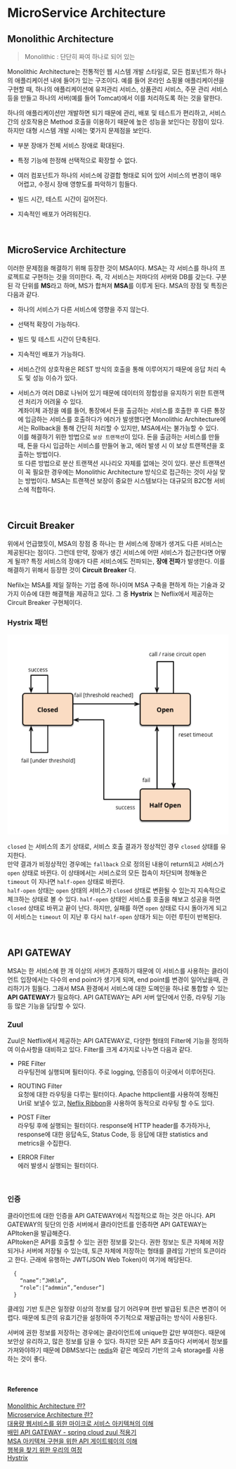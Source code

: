 # MicroService Architecture

## Monolithic Architecture
> Monolithic : 단단히 짜여 하나로 되어 있는

Monolithic Architecture는 전통적인 웹 시스템 개발 스타일로, 모든 컴포넌트가 하나의 애플리케이션 내에 들어가 있는 구조이다. 예를 들어 온라인 쇼핑몰 애플리케이션을 구현할 때, 하나의 애플리케이션에 유저관리 서비스, 상품관리 서비스, 주문 관리 서비스 등을 만들고 하나의 서버(예를 들어 Tomcat)에서 이를 처리하도록 하는 것을 말한다.   
  
하나의 애플리케이션만 개발하면 되기 때문에 관리, 배포 및 테스트가 편리하고,
서비스간의 상호작용은 Method 호출을 이용하기 때문에 높은 성능을 보인다는 장점이 있다. 하지만 대형 시스템 개발 시에는 몇가지 문제점을 보인다. 

* 부분 장애가 전체 서비스 장애로 확대된다.

* 특정 기능에 한정해 선택적으로 확장할 수 없다. 

* 여러 컴포넌트가 하나의 서비스에 강결합 형태로 되어 있어 서비스의 변경이 매우 어렵고, 수정시 장애 영향도를 파악하기 힘들다.

* 빌드 시간, 테스트 시간이 길어진다.

* 지속적인 배포가 어려워진다.

<br/>

## MicroService Architecture

이러한 문제점을 해결하기 위해 등장한 것이 MSA이다. MSA는 각 서비스를 하나의 프로젝트로 구현하는 것을 의미한다. 즉, 각 서비스는 저마다의 서버와 DB를 갖는다. 구분된 각 단위를 **MS**라고 하며, MS가 합쳐져 **MSA**를 이루게 된다. MSA의 장점 및 특징은 다음과 같다. 

* 하나의 서비스가 다른 서비스에 영향을 주지 않는다.

* 선택적 확장이 가능하다.

* 빌드 및 테스트 시간이 단축된다.

* 지속적인 배포가 가능하다.

* 서비스간의 상호작용은 REST 방식의 호출을 통해 이루어지기 때문에 응답 처리 속도 및 성능 이슈가 있다. 

* 서비스가 여러 DB로 나뉘어 있기 때문에 데이터의 정합성을 유지하기 위한 트랜잭션 처리가 어려울 수 있다.  
계좌이체 과정을 예를 들어, 통장에서 돈을 출금하는 서비스를 호출한 후 다른 통장에 입금하는 서비스를 호출하다가 에러가 발생했다면 Monolithic Architecture에서는 Rollback을 통해 간단히 처리할 수 있지만, MSA에서는 불가능할 수 있다.     
이를 해결하기 위한 방법으로 `보상 트랜잭션`이 있다. 돈을 출금하는 서비스를 만들 때, 돈을 다시 입금하는 서비스를 만들어 놓고, 에러 발생 시 이 보상 트랜잭션을 호출하는 방법이다.   
또 다른 방법으로 분산 트랜잭션 시나리오 자체를 없애는 것이 있다. 분산 트랜잭션이 꼭 필요한 경우에는 Monolithic Architecture 방식으로 접근하는 것이 사실 맞는 방법이다. MSA는 트랜잭션 보장이 중요한 시스템보다는 대규모의 B2C형 서비스에 적합하다.  


<br/>

## Circuit Breaker  

위에서 언급했듯이, MSA의 장점 중 하나는 한 서비스에 장애가 생겨도 다른 서비스는 제공된다는 점이다. 그런데 만약, 장애가 생긴 서비스에 어떤 서비스가 접근한다면 어떻게 될까? 특정 서비스의 장애가 다른 서비스에도 전파되는, **장애 전파**가 발생한다. 이를 해결하기 위해서 등장한 것이 **Circuit Breaker** 다.  

Nefilx는 MSA를 제일 잘하는 기업 중에 하나이며 MSA 구축을 편하게 하는 기술과 갖가지 이슈에 대한 해결책을 제공하고 있다. 그 중 **Hystrix** 는 Neflix에서 제공하는 Circuit Breaker 구현체이다. 

### Hystrix 패턴

![hystrix](../assets/images/hystrix.png)  

 `closed` 는 서비스의 초기 상태로, 서비스 호출 결과가 정상적인 경우 `closed` 상태를 유지한다.  
 만약 결과가 비정상적인 경우에는 `fallback` 으로 정의된 내용이 return되고 서비스가 `open` 상태로 바뀐다. 이 상태에서는 서비스로의 모든 접속이 차단되며 정해놓은 `timeout` 이 지나면 `half-open` 상태로 바뀐다.  
 `half-open` 상태는 `open` 상태의 서비스가 `closed` 상태로 변환될 수 있는지 지속적으로 체크하는 상태로 볼 수 있다. `half-open` 상태인 서비스를 호출을 해보고 성공을 하면 `closed` 상태로 바뀌고 끝이 난다.   하지만, 실패를 하면 `open` 상태로 다시 돌아가게 되고 이 서비스는  `timeout` 이 지난 후 다시 `half-open` 상태가 되는 이런 루틴이 반복된다.  

<br/>

## API GATEWAY

MSA는 한 서비스에 한 개 이상의 서버가 존재하기 때문에 이 서비스를 사용하는 클라이언트 입장에서는 다수의 end point가 생기게 되며, end point를 변경이 일어났을때, 관리하기가 힘들다. 그래서 MSA 환경에서 서비스에 대한 도메인을 하나로 통합할 수 있는 **API GATEWAY**가 필요하다. API GATEWAY는 API 서버 앞단에서 인증, 라우팅 기능 등 많은 기능을 담당할 수 있다. 

### Zuul 

Zuul은 Netflix에서 제공하는 API GATEWAY로, 다양한 형태의 Filter에 기능을 정의하여 이슈사항을 대비하고 있다. Filter를 크게 4가지로 나누면 다음과 같다.

* PRE Filter   
라우팅전에 실행되며 필터이다. 주로 logging, 인증등이 이곳에서 이루어진다.  

* ROUTING Filter   
요청에 대한 라우팅을 다루는 필터이다. Apache httpclient를 사용하여 정해진 Url로 보낼수 있고, [Neflix Ribbon](https://coe.gitbook.io/guide/load-balancing/ribbon)을 사용하여 동적으로 라우팅 할 수도 있다.  

* POST Filter   
라우팅 후에 실행되는 필터이다. response에 HTTP header를 추가하거나, response에 대한 응답속도, Status Code, 등 응답에 대한 statistics and metrics을 수집한다.  

* ERROR Filter   
에러 발생시 실행되는 필터이다.

<br/>  

### 인증  

클라이언트에 대한 인증을 API GATEWAY에서 직접적으로 하는 것은 아니다. API GATEWAY의 뒷단의 인증 서버에서 클라이언트를 인증하면 API GATEWAY는 APItoken을 발급해준다.   
APItoken은 API를 호출할 수 있는 권한 정보를 갖는다. 권한 정보는 토큰 자체에 저장되거나 서버에 저장될 수 있는데, 토큰 자체에 저장하는 형태를 클레임 기반의 토큰이라고 한다. 근래에 유행하는 JWT(JSON Web Token)이 여기에 해당된다. 
```
  {
    “name”:”JHRla”,
    “role”:[“admmin”,”enduser”]
  }
```
클레임 기반 토큰은 일정량 이상의 정보를 담기 어려우며 한번 발급된 토큰은 변경이 어렵다. 때문에 토큰의 유효기간을 설정하여 주기적으로 재발급하는 방식이 사용된다.

서버에 권한 정보를 저장하는 경우에는 클라이언트에 unique한 값만 부여한다. 때문에 보안상 유리하고, 많은 정보를 담을 수 있다. 하지만 모든 API 호출마다 서버에서 정보를 가져와야하기 때문에 DBMS보다는 [redis](https://github.com/Im-D/Dev-Docs/blob/master/Network/Cookie%EC%99%80%20Session%20%EA%B7%B8%EB%A6%AC%EA%B3%A0%20Redis.md#redis%EB%A5%BC-%EC%9D%B4%EC%9A%A9%ED%95%9C-session-%EA%B4%80%EB%A6%AC)와 같은 메모리 기반의 고속 storage를 사용하는 것이 좋다. 

<br/>

#### Reference
[Monolithic Architecture 란?](https://alwayspr.tistory.com/19)  
[Microservice Architecture 란?](https://alwayspr.tistory.com/20)  
[대용량 웹서비스를 위한 마이크로 서비스 아키텍쳐의 이해](https://bcho.tistory.com/m/948)  
[배민 API GATEWAY - spring cloud zuul 적용기](http://woowabros.github.io/r&d/2017/06/13/apigateway.html)  
[MSA 아키텍쳐 구현을 위한 API 게이트웨이의 이해](https://bcho.tistory.com/1005)    
[행복을 찾기 위한 우리의 여정](https://medium.com/coupang-tech/%ED%96%89%EB%B3%B5%EC%9D%84-%EC%B0%BE%EA%B8%B0-%EC%9C%84%ED%95%9C-%EC%9A%B0%EB%A6%AC%EC%9D%98-%EC%97%AC%EC%A0%95-94678fe9eb61)  
[Hystrix](https://coe.gitbook.io/guide/circuit-breaker/hystrix)  
